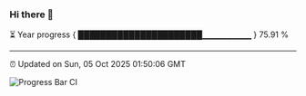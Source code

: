 ### Hi there 👋

⏳ Year progress { ██████████████████████▁▁▁▁▁▁▁▁ } 75.91 %

---

⏰ Updated on Sun, 05 Oct 2025 01:50:06 GMT

![Progress Bar CI](https://github.com/liununu/liununu/workflows/Progress%20Bar%20CI/badge.svg)
